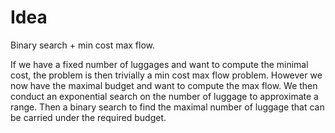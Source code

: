 # Idea

Binary search + min cost max flow.

If we have a fixed number of luggages and want to compute the minimal cost, the problem is then trivially a min cost max flow problem. However we now have the maximal budget and want to compute the max flow. We then conduct an exponential search on the number of luggage to approximate a range. Then a binary search to find the maximal number of luggage that can be carried under the required budget.